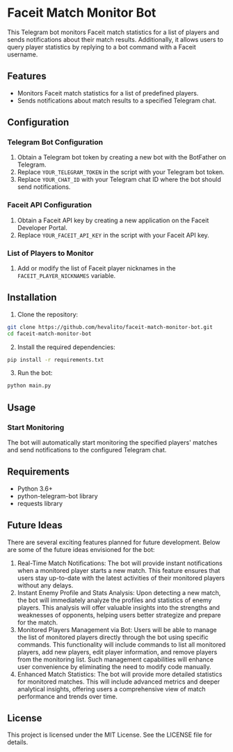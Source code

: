 # Faceit Match Monitor Bot

This Telegram bot monitors Faceit match statistics for a list of players and sends notifications about their match results. Additionally, it allows users to query player statistics by replying to a bot command with a Faceit username.

## Features

- Monitors Faceit match statistics for a list of predefined players.
- Sends notifications about match results to a specified Telegram chat.

## Configuration

### Telegram Bot Configuration

1. Obtain a Telegram bot token by creating a new bot with the BotFather on Telegram.
2. Replace `YOUR_TELEGRAM_TOKEN` in the script with your Telegram bot token.
3. Replace `YOUR_CHAT_ID` with your Telegram chat ID where the bot should send notifications.

### Faceit API Configuration

1. Obtain a Faceit API key by creating a new application on the Faceit Developer Portal.
2. Replace `YOUR_FACEIT_API_KEY` in the script with your Faceit API key.

### List of Players to Monitor

1. Add or modify the list of Faceit player nicknames in the `FACEIT_PLAYER_NICKNAMES` variable.

## Installation

1. Clone the repository:

```bash
git clone https://github.com/hevalito/faceit-match-monitor-bot.git
cd faceit-match-monitor-bot
```

2. Install the required dependencies:

```bash
pip install -r requirements.txt
```

3. Run the bot:

```bash
python main.py
```

## Usage
### Start Monitoring
The bot will automatically start monitoring the specified players' matches and send notifications to the configured Telegram chat.

## Requirements
- Python 3.6+
- python-telegram-bot library
- requests library

## Future Ideas
There are several exciting features planned for future development. Below are some of the future ideas envisioned for the bot:

1. Real-Time Match Notifications: The bot will provide instant notifications when a monitored player starts a new match. This feature ensures that users stay up-to-date with the latest activities of their monitored players without any delays.
2. Instant Enemy Profile and Stats Analysis: Upon detecting a new match, the bot will immediately analyze the profiles and statistics of enemy players. This analysis will offer valuable insights into the strengths and weaknesses of opponents, helping users better strategize and prepare for the match.
3. Monitored Players Management via Bot: Users will be able to manage the list of monitored players directly through the bot using specific commands. This functionality will include commands to list all monitored players, add new players, edit player information, and remove players from the monitoring list. Such management capabilities will enhance user convenience by eliminating the need to modify code manually.
4. Enhanced Match Statistics: The bot will provide more detailed statistics for monitored matches. This will include advanced metrics and deeper analytical insights, offering users a comprehensive view of match performance and trends over time.

## License
This project is licensed under the MIT License. See the LICENSE file for details.